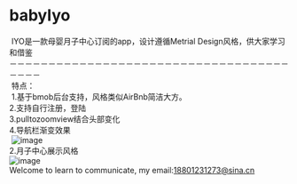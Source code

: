 # babyIyo
  IYO是一款母婴月子中心订阅的app，设计遵循Metrial Design风格，供大家学习和借鉴</br>
－－－－－－－－－－－－－－－－－－－－－－－－－－－－－－－－－－－－－－－－  </br>
  特点：</br>
  1.基于bmob后台支持，风格类似AirBnb简洁大方。</br>
  2.支持自行注册，登陆</br>
  3.pulltozoomview结合头部变化</br>
  4.导航栏渐变效果</br>
  ![image](https://github.com/SUNJUNYIN/babyIyo/blob/master/app/src/main/assets/63538C226BA6D4A7C153A8CD38B63260.gif)</br>
  2.月子中心展示风格</br>
     ![image](  https://github.com/SUNJUNYIN/babyIyo/blob/master/app/src/main/assets/6395E87A38C48AFFAFDF70021FCF10D5.gif
)</br>
Welcome to learn to communicate, my email:18801231273@sina.cn
  
